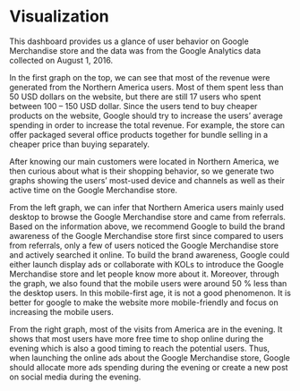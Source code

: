 # Visualization
This dashboard provides us a glance of user behavior on Google Merchandise store and the data was from the Google Analytics data collected on August 1, 2016. 

In the first graph on the top, we can see that most of the revenue were generated from the Northern America users. Most of them spent less than 50 USD dollars on the website, but there are still 17 users who spent between 100 – 150 USD dollar. Since the users tend to buy cheaper products on the website, Google should try to increase the users’ average spending in order to increase the total revenue. For example, the store can offer packaged several office products together for bundle selling in a cheaper price than buying separately. 

After knowing our main customers were located in Northern America, we then curious about what is their shopping behavior, so we generate two graphs showing the users’ most-used device and channels as well as their active time on the Google Merchandise store. 

From the left graph, we can infer that Northern America users mainly used desktop to browse the Google Merchandise store and came from referrals. Based on the information above, we recommend Google to build the brand awareness of the Google Merchandise store first since compared to users from referrals, only a few of users noticed the Google Merchandise store and actively searched it online. To build the brand awareness, Google could either launch display ads or collaborate with KOLs to introduce the Google Merchandise store and let people know more about it. Moreover, through the graph, we also found that the mobile users were around 50 % less than the desktop users. In this mobile-first age, it is not a good phenomenon. It is better for google to make the website more mobile-friendly and focus on increasing the mobile users. 

From the right graph, most of the visits from America are in the evening. It shows that most users have more free time to shop online during the evening which is also a good timing to reach the potential users. Thus, when launching the online ads about the Google Merchandise store, Google should allocate more ads spending during the evening or create a new post on social media during the evening.


